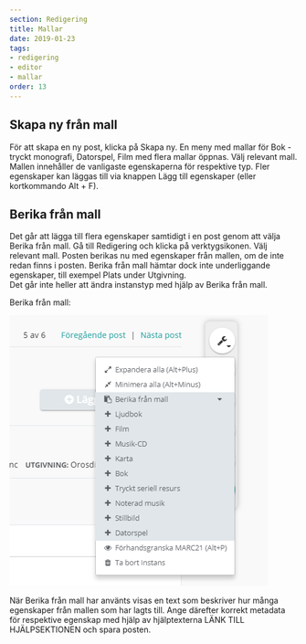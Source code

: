 ```yaml
---
section: Redigering
title: Mallar
date: 2019-01-23
tags:
- redigering
- editor
- mallar
order: 13
---
```


## Skapa ny från mall
För att skapa en ny post, klicka på Skapa ny. En meny med mallar för Bok - tryckt monografi, Datorspel, Film med flera mallar öppnas. Välj relevant mall. Mallen innehåller de vanligaste egenskaperna för respektive typ.
Fler egenskaper kan läggas till via knappen Lägg till egenskaper (eller kortkommando Alt + F).


## Berika från mall
Det går att lägga till flera egenskaper samtidigt i en post genom att välja Berika från mall. Gå till Redigering och klicka på verktygsikonen. Välj relevant mall. Posten berikas nu med egenskaper från mallen, om de inte redan finns i posten. 
Berika från mall hämtar dock inte underliggande egenskaper, till exempel Plats under Utgivning.  
Det går inte heller att ändra instanstyp med hjälp av Berika från mall.  

Berika från mall:   

![Berika från mall](berika.png)  

När Berika från mall har använts visas en text som beskriver hur många egenskaper från mallen som har lagts till. Ange därefter korrekt metadata för respektive egenskap med hjälp av hjälptexterna LÄNK TILL HJÄLPSEKTIONEN och spara posten.  
